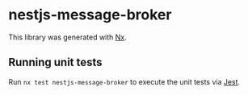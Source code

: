 # nestjs-message-broker

This library was generated with [Nx](https://nx.dev).

## Running unit tests

Run `nx test nestjs-message-broker` to execute the unit tests via
[Jest](https://jestjs.io).
